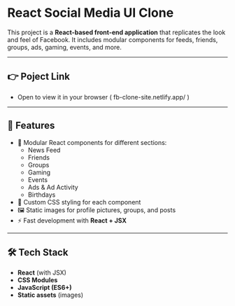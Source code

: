 # React Social Media UI Clone

This project is a **React-based front-end application** that replicates the look and feel of Facebook. It includes modular components for feeds, friends, groups, ads, gaming, events, and more.

---
## 👉 Poject Link

* Open to view it in your browser ( fb-clone-site.netlify.app/ )
---
## 🚀 Features

- 📌 Modular React components for different sections:
  - News Feed
  - Friends
  - Groups
  - Gaming
  - Events
  - Ads & Ad Activity
  - Birthdays
- 🎨 Custom CSS styling for each component
- 🖼️ Static images for profile pictures, groups, and posts
- ⚡ Fast development with **React + JSX**

---

## 🛠️ Tech Stack

- **React** (with JSX)
- **CSS Modules**
- **JavaScript (ES6+)**
- **Static assets** (images)
